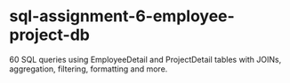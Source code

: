# sql-assignment-6-employee-project-db
60 SQL queries using EmployeeDetail and ProjectDetail tables with JOINs, aggregation, filtering, formatting and more.
